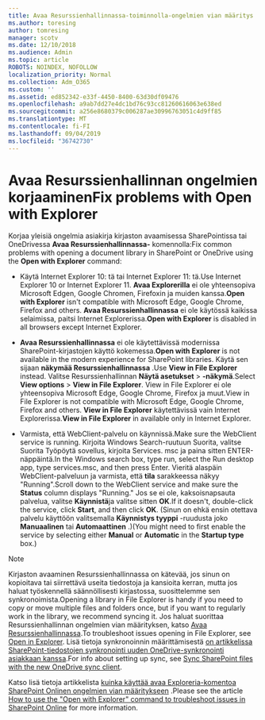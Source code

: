 ```yaml
---
title: Avaa Resurssienhallinnassa-toiminnolla-ongelmien vian määritys
ms.author: toresing
author: tomresing
manager: scotv
ms.date: 12/10/2018
ms.audience: Admin
ms.topic: article
ROBOTS: NOINDEX, NOFOLLOW
localization_priority: Normal
ms.collection: Adm_O365
ms.custom: ''
ms.assetid: ed852342-e33f-4450-8400-63d30df09476
ms.openlocfilehash: a9ab7dd27e4dc1bd76c93cc81260616063e638ed
ms.sourcegitcommit: a256e8680379c006287ae30996763051c4d9ff85
ms.translationtype: MT
ms.contentlocale: fi-FI
ms.lasthandoff: 09/04/2019
ms.locfileid: "36742730"
---
```

# <a name="fix-problems-with-open-with-explorer"></a><span data-ttu-id="1faa0-102">Avaa Resurssienhallinnan ongelmien korjaaminen</span><span class="sxs-lookup"><span data-stu-id="1faa0-102">Fix problems with Open with Explorer</span></span>

<span data-ttu-id="1faa0-103">Korjaa yleisiä ongelmia asiakirja kirjaston avaamisessa SharePointissa tai OneDrivessa **Avaa Resurssienhallinnassa-** komennolla:</span><span class="sxs-lookup"><span data-stu-id="1faa0-103">Fix common problems with opening a document library in SharePoint or OneDrive using the **Open with Explorer** command:</span></span> 
  
- <span data-ttu-id="1faa0-104">Käytä Internet Explorer 10: tä tai Internet Explorer 11: tä.</span><span class="sxs-lookup"><span data-stu-id="1faa0-104">Use Internet Explorer 10 or Internet Explorer 11.</span></span> <span data-ttu-id="1faa0-105">**Avaa Explorerilla** ei ole yhteensopiva Microsoft Edgen, Google Chromen, Firefoxin ja muiden kanssa.</span><span class="sxs-lookup"><span data-stu-id="1faa0-105">**Open with Explorer** isn't compatible with Microsoft Edge, Google Chrome, Firefox and others.</span></span> <span data-ttu-id="1faa0-106">**Avaa Resurssienhallinnassa** ei ole käytössä kaikissa selaimissa, paitsi Internet Explorerissa.</span><span class="sxs-lookup"><span data-stu-id="1faa0-106">**Open with Explorer** is disabled in all browsers except Internet Explorer.</span></span> 
    
- <span data-ttu-id="1faa0-107">**Avaa Resurssienhallinnassa** ei ole käytettävissä modernissa SharePoint-kirjastojen käyttö kokemessa.</span><span class="sxs-lookup"><span data-stu-id="1faa0-107">**Open with Explorer** is not available in the modern experience for SharePoint libraries.</span></span> <span data-ttu-id="1faa0-108">Käytä sen sijaan **näkymää Resurssienhallinnassa** .</span><span class="sxs-lookup"><span data-stu-id="1faa0-108">Use **View in File Explorer** instead.</span></span> <span data-ttu-id="1faa0-109">Valitse Resurssienhallinnan **Näytä asetukset** \> **-näkymä**.</span><span class="sxs-lookup"><span data-stu-id="1faa0-109">Select **View options** \> **View in File Explorer**.</span></span> <span data-ttu-id="1faa0-110">View in File Explorer ei ole yhteensopiva Microsoft Edge, Google Chrome, Firefox ja muut.</span><span class="sxs-lookup"><span data-stu-id="1faa0-110">View in File Explorer is not compatible with Microsoft Edge, Google Chrome, Firefox and others.</span></span> <span data-ttu-id="1faa0-111">**View in File Explorer** käytettävissä vain Internet Explorerissa.</span><span class="sxs-lookup"><span data-stu-id="1faa0-111">**View in File Explorer** in available only in Internet Explorer.</span></span> 
    
- <span data-ttu-id="1faa0-112">Varmista, että WebClient-palvelu on käynnissä.</span><span class="sxs-lookup"><span data-stu-id="1faa0-112">Make sure the WebClient service is running.</span></span> <span data-ttu-id="1faa0-113">Kirjoita Windows Search-ruutuun Suorita, valitse Suorita Työpöytä sovellus, kirjoita Services. msc ja paina sitten ENTER-näppäintä.</span><span class="sxs-lookup"><span data-stu-id="1faa0-113">In the Windows search box, type run, select the Run desktop app, type services.msc, and then press Enter.</span></span> <span data-ttu-id="1faa0-114">Vieritä alaspäin WebClient-palveluun ja varmista, että **tila** sarakkeessa näkyy "Running".</span><span class="sxs-lookup"><span data-stu-id="1faa0-114">Scroll down to the WebClient service and make sure the **Status** column displays "Running."</span></span> <span data-ttu-id="1faa0-115">Jos se ei ole, kaksoisnapsauta palvelua, valitse **Käynnistä**ja valitse sitten **OK**.</span><span class="sxs-lookup"><span data-stu-id="1faa0-115">If it doesn't, double-click the service, click **Start**, and then click **OK**.</span></span> <span data-ttu-id="1faa0-116">(Sinun on ehkä ensin otettava palvelu käyttöön valitsemalla **Käynnistys tyyppi** -ruudusta joko **Manuaalinen** tai **Automaattinen** .)</span><span class="sxs-lookup"><span data-stu-id="1faa0-116">(You might need to first enable the service by selecting either **Manual** or **Automatic** in the **Startup type** box.)</span></span> 
    
> [!NOTE]
> <span data-ttu-id="1faa0-117">Kirjaston avaaminen Resurssienhallinnassa on kätevää, jos sinun on kopioitava tai siirrettävä useita tiedostoja ja kansioita kerran, mutta jos haluat työskennellä säännöllisesti kirjastossa, suosittelemme sen synkronoimista.</span><span class="sxs-lookup"><span data-stu-id="1faa0-117">Opening a library in File Explorer is handy if you need to copy or move multiple files and folders once, but if you want to regularly work in the library, we recommend syncing it.</span></span> <span data-ttu-id="1faa0-118">Jos haluat suorittaa Resurssienhallinnan ongelmien vian määrityksen, katso [Avaa Resurssienhallinnassa](https://go.microsoft.com/fwlink/?linkid=871665).</span><span class="sxs-lookup"><span data-stu-id="1faa0-118">To troubleshoot issues opening in File Explorer, see [Open in Explorer](https://go.microsoft.com/fwlink/?linkid=871665).</span></span> <span data-ttu-id="1faa0-119">Lisä tietoja synkronoinnin määrittämisestä [on artikkelissa SharePoint-tiedostojen synkronointi uuden OneDrive-synkronointi asiakkaan kanssa](https://go.microsoft.com/fwlink/?linkid=871666).</span><span class="sxs-lookup"><span data-stu-id="1faa0-119">For info about setting up sync, see [Sync SharePoint files with the new OneDrive sync client](https://go.microsoft.com/fwlink/?linkid=871666).</span></span>
  
<span data-ttu-id="1faa0-120">Katso lisä tietoja artikkelista [kuinka käyttää avaa Exploreria-komentoa SharePoint Onlinen ongelmien vian määritykseen](https://docs.microsoft.com/sharepoint/support/lists-and-libraries/troubleshoot-issues-using-open-with-explorer) .</span><span class="sxs-lookup"><span data-stu-id="1faa0-120">Please see the article [How to use the "Open with Explorer" command to troubleshoot issues in SharePoint Online](https://docs.microsoft.com/sharepoint/support/lists-and-libraries/troubleshoot-issues-using-open-with-explorer) for more information.</span></span> 
  

